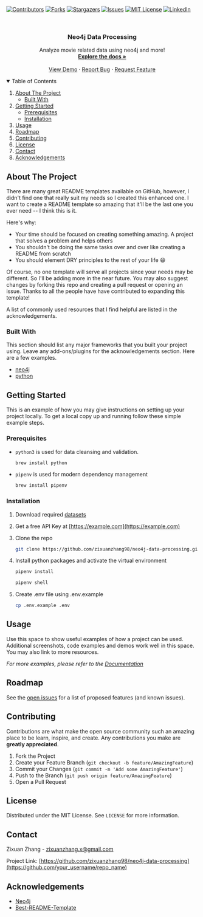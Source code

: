 <!-- 
The template of this README file is from https://github.com/othneildrew/Best-README-Template 

MIT License

Copyright (c) 2018 Othneil Drew

Permission is hereby granted, free of charge, to any person obtaining a copy
of this software and associated documentation files (the "Software"), to deal
in the Software without restriction, including without limitation the rights
to use, copy, modify, merge, publish, distribute, sublicense, and/or sell
copies of the Software, and to permit persons to whom the Software is
furnished to do so, subject to the following conditions:

The above copyright notice and this permission notice shall be included in all
copies or substantial portions of the Software.

THE SOFTWARE IS PROVIDED "AS IS", WITHOUT WARRANTY OF ANY KIND, EXPRESS OR
IMPLIED, INCLUDING BUT NOT LIMITED TO THE WARRANTIES OF MERCHANTABILITY,
FITNESS FOR A PARTICULAR PURPOSE AND NONINFRINGEMENT. IN NO EVENT SHALL THE
AUTHORS OR COPYRIGHT HOLDERS BE LIABLE FOR ANY CLAIM, DAMAGES OR OTHER
LIABILITY, WHETHER IN AN ACTION OF CONTRACT, TORT OR OTHERWISE, ARISING FROM,
OUT OF OR IN CONNECTION WITH THE SOFTWARE OR THE USE OR OTHER DEALINGS IN THE
SOFTWARE.
-->

<!--
*** Thanks for checking out the Best-README-Template. If you have a suggestion
*** that would make this better, please fork the repo and create a pull request
*** or simply open an issue with the tag "enhancement".
*** Thanks again! Now go create something AMAZING! :D
-->



<!-- PROJECT SHIELDS -->
<!--
*** I'm using markdown "reference style" links for readability.
*** Reference links are enclosed in brackets [ ] instead of parentheses ( ).
*** See the bottom of this document for the declaration of the reference variables
*** for contributors-url, forks-url, etc. This is an optional, concise syntax you may use.
*** https://www.markdownguide.org/basic-syntax/#reference-style-links
-->


[![Contributors][contributors-shield]][contributors-url]
[![Forks][forks-shield]][forks-url]
[![Stargazers][stars-shield]][stars-url]
[![Issues][issues-shield]][issues-url]
[![MIT License][license-shield]][license-url]
[![LinkedIn][linkedin-shield]][linkedin-url]



<!-- PROJECT LOGO -->
<br />
<p align="center">
  <!-- <a href="https://github.com/othneildrew/Best-README-Template">
    <img src="images/logo.png" alt="Logo" width="80" height="80">
  </a> -->

  <h3 align="center">Neo4j Data Processing</h3>

  <p align="center">
    Analyze movie related data using neo4j and more!
    <br />
    <a href="https://github.com/zixuanzhang98/neo4j-data-processing"><strong>Explore the docs »</strong></a>
    <br />
    <br />
    <a href="https://github.com/zixuanzhang98/neo4j-data-processing">View Demo</a>
    ·
    <a href="https://github.com/zixuanzhang98/neo4j-data-processing/issues">Report Bug</a>
    ·
    <a href="https://github.com/zixuanzhang98/neo4j-data-processing/issues">Request Feature</a>
  </p>
</p>



<!-- TABLE OF CONTENTS -->
<details open="open">
  <summary>Table of Contents</summary>
  <ol>
    <li>
      <a href="#about-the-project">About The Project</a>
      <ul>
        <li><a href="#built-with">Built With</a></li>
      </ul>
    </li>
    <li>
      <a href="#getting-started">Getting Started</a>
      <ul>
        <li><a href="#prerequisites">Prerequisites</a></li>
        <li><a href="#installation">Installation</a></li>
      </ul>
    </li>
    <li><a href="#usage">Usage</a></li>
    <li><a href="#roadmap">Roadmap</a></li>
    <li><a href="#contributing">Contributing</a></li>
    <li><a href="#license">License</a></li>
    <li><a href="#contact">Contact</a></li>
    <li><a href="#acknowledgements">Acknowledgements</a></li>
  </ol>
</details>



<!-- ABOUT THE PROJECT -->
## About The Project

<!-- [![Product Name Screen Shot][product-screenshot]](https://example.com) -->

There are many great README templates available on GitHub, however, I didn't find one that really suit my needs so I created this enhanced one. I want to create a README template so amazing that it'll be the last one you ever need -- I think this is it.

Here's why:
* Your time should be focused on creating something amazing. A project that solves a problem and helps others
* You shouldn't be doing the same tasks over and over like creating a README from scratch
* You should element DRY principles to the rest of your life :smile:

Of course, no one template will serve all projects since your needs may be different. So I'll be adding more in the near future. You may also suggest changes by forking this repo and creating a pull request or opening an issue. Thanks to all the people have have contributed to expanding this template!

A list of commonly used resources that I find helpful are listed in the acknowledgements.

### Built With

This section should list any major frameworks that you built your project using. Leave any add-ons/plugins for the acknowledgements section. Here are a few examples.
* [neo4j](https://https://neo4j.com/)
* [python](https://www.python.org/)


<!-- GETTING STARTED -->
## Getting Started

This is an example of how you may give instructions on setting up your project locally.
To get a local copy up and running follow these simple example steps.

### Prerequisites

* `python3` is used for data cleansing and validation. 
  ```sh
  brew install python
  ```
* `pipenv` is used for modern dependency management
  ```sh
  brew install pipenv
  ```

### Installation

1. Download required [datasets](https://drive.google.com/drive/folders/1eJtPlbBq3LAYYaHFybdL6Jp8gPt0wuNY?usp=sharing)

2. Get a free API Key at [https://example.com](https://example.com)

3. Clone the repo
   ```sh
   git clone https://github.com/zixuanzhang98/neo4j-data-processing.git
   ```
4. Install python packages and activate the virtual environment
   ```sh
   pipenv install

   pipenv shell
   ```
5. Create .env file using .env.example
   ```sh
   cp .env.example .env
   ```



<!-- USAGE EXAMPLES -->
## Usage

Use this space to show useful examples of how a project can be used. Additional screenshots, code examples and demos work well in this space. You may also link to more resources.

_For more examples, please refer to the [Documentation](https://example.com)_



<!-- ROADMAP -->
## Roadmap

See the [open issues](https://github.com/othneildrew/Best-README-Template/issues) for a list of proposed features (and known issues).



<!-- CONTRIBUTING -->
## Contributing

Contributions are what make the open source community such an amazing place to be learn, inspire, and create. Any contributions you make are **greatly appreciated**.

1. Fork the Project
2. Create your Feature Branch (`git checkout -b feature/AmazingFeature`)
3. Commit your Changes (`git commit -m 'Add some AmazingFeature'`)
4. Push to the Branch (`git push origin feature/AmazingFeature`)
5. Open a Pull Request



<!-- LICENSE -->
## License

Distributed under the MIT License. See `LICENSE` for more information.



<!-- CONTACT -->
## Contact

Zixuan Zhang - zixuanzhang.x@gmail.com

Project Link: [https://github.com/zixuanzhang98/neo4j-data-processing](https://github.com/your_username/repo_name)



<!-- ACKNOWLEDGEMENTS -->
## Acknowledgements
* [Neo4j](https://neo4j.com/)
* [Best-README-Template](https://github.com/othneildrew/Best-README-Template)






<!-- MARKDOWN LINKS & IMAGES -->
<!-- https://www.markdownguide.org/basic-syntax/#reference-style-links -->
[contributors-shield]: https://img.shields.io/github/contributors/zixuanzhang98/neo4j-data-processing.svg?style=for-the-badge
[contributors-url]: https://github.com/zixuanzhang98/neo4j-data-processing/graphs/contributors
[forks-shield]: https://img.shields.io/github/forks/zixuanzhang98/neo4j-data-processing.svg?style=for-the-badge
[forks-url]: https://github.com/zixuanzhang98/neo4j-data-processing/network/members
[stars-shield]: https://img.shields.io/github/stars/zixuanzhang98/neo4j-data-processing.svg?style=for-the-badge
[stars-url]: https://github.com/zixuanzhang98/neo4j-data-processing/stargazers
[issues-shield]: https://img.shields.io/github/issues/zixuanzhang98/neo4j-data-processing.svg?style=for-the-badge
[issues-url]: https://github.com/zixuanzhang98/neo4j-data-processing/issues
[license-shield]: https://img.shields.io/github/license/zixuanzhang98/neo4j-data-processing.svg?style=for-the-badge
[license-url]: https://github.com/zixuanzhang98/neo4j-data-processing/blob/master/LICENSE.txt
[linkedin-shield]: https://img.shields.io/badge/-LinkedIn-black.svg?style=for-the-badge&logo=linkedin&colorB=555
[linkedin-url]: https://linkedin.com/in/zixuanzhang98
[product-screenshot]: images/screenshot.png